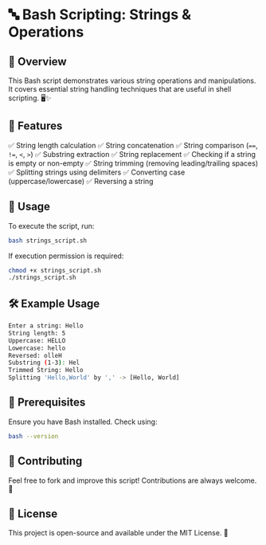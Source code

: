 # 🔤 Bash Scripting: Strings & Operations

## 📌 Overview
This Bash script demonstrates various string operations and manipulations. It covers essential string handling techniques that are useful in shell scripting. 🖥️✨

## 📜 Features
✅ String length calculation
✅ String concatenation
✅ String comparison (`==`, `!=`, `<`, `>`)
✅ Substring extraction
✅ String replacement
✅ Checking if a string is empty or non-empty
✅ String trimming (removing leading/trailing spaces)
✅ Splitting strings using delimiters
✅ Converting case (uppercase/lowercase)
✅ Reversing a string

## 🚀 Usage
To execute the script, run:
```bash
bash strings_script.sh
```
If execution permission is required:
```bash
chmod +x strings_script.sh
./strings_script.sh
```

## 🛠️ Example Usage
```bash
Enter a string: Hello
String length: 5
Uppercase: HELLO
Lowercase: hello
Reversed: olleH
Substring (1-3): Hel
Trimmed String: Hello
Splitting 'Hello,World' by ',' -> [Hello, World]
```

## 📌 Prerequisites
Ensure you have Bash installed. Check using:
```bash
bash --version
```

## 📢 Contributing
Feel free to fork and improve this script! Contributions are always welcome. 🤝

## 📄 License
This project is open-source and available under the MIT License. 📜

